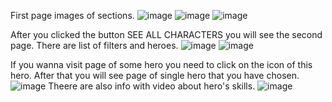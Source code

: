 First page images of sections.
![image](https://github.com/ZaharKhach/DotaHeroesPortal/assets/123116253/4f8a69e9-0cae-4df9-919f-3d04b6cb606a)
![image](https://github.com/ZaharKhach/DotaHeroesPortal/assets/123116253/1cb50253-f389-4306-8db6-94ca5e8ef5b9)
![image](https://github.com/ZaharKhach/DotaHeroesPortal/assets/123116253/1001e29f-d7f0-465a-aa63-923f8ee2f760)

After you clicked the button SEE ALL CHARACTERS you will see the second page. There are list of filters and heroes.
![image](https://github.com/ZaharKhach/DotaHeroesPortal/assets/123116253/f6b96201-53b0-4780-926f-8614a9edaa03)
![image](https://github.com/ZaharKhach/DotaHeroesPortal/assets/123116253/677b36de-ca4a-4f65-8f65-3c30e63113e1)

If you wanna visit page of some hero you need to click on the icon of this hero. After that you will see page of single hero that you have chosen.
![image](https://github.com/ZaharKhach/DotaHeroesPortal/assets/123116253/c1d28bf5-5bca-4652-af8c-1b1b769fed75)
Theere are also info with video about hero's skills.
![image](https://github.com/ZaharKhach/DotaHeroesPortal/assets/123116253/c7df7b9c-8d0d-444e-9b6f-161c26f2c86e)
